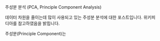 주성분 분석 (PCA, Principle Component Analysis)

데이터 차원을 줄이는데 많이 사용되고 있는 주성분 분석에 대한 포스트입니다. 위키피디아를 참고하였음을 밝힙니다.

주성분(Principle Component)는 



<!--stackedit_data:
eyJoaXN0b3J5IjpbMTE4MTU3NTA5OSw3ODMyNzMyMDIsMTg4Nz
c3NTYyMF19
-->
